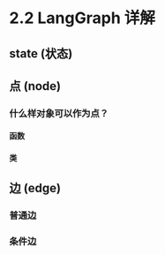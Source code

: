 # 2.2 LangGraph 详解

## state (状态)

## 点 (node)

### 什么样对象可以作为点？ 

#### 函数

#### 类

## 边 (edge)

### 普通边


### 条件边